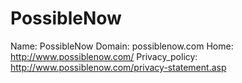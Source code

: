 
# PossibleNow

Name: PossibleNow
Domain: possiblenow.com
Home: http://www.possiblenow.com/
Privacy_policy: http://www.possiblenow.com/privacy-statement.asp
